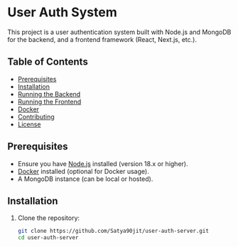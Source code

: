 # User Auth System

This project is a user authentication system built with Node.js and MongoDB for the backend, and a frontend framework (React, Next.js, etc.).

## Table of Contents

- [Prerequisites](#prerequisites)
- [Installation](#installation)
- [Running the Backend](#running-the-backend)
- [Running the Frontend](#running-the-frontend)
- [Docker](#docker)
- [Contributing](#contributing)
- [License](#license)

## Prerequisites

- Ensure you have [Node.js](https://nodejs.org/) installed (version 18.x or higher).
- [Docker](https://www.docker.com/products/docker-desktop) installed (optional for Docker usage).
- A MongoDB instance (can be local or hosted).

## Installation

1. Clone the repository:

   ```bash
   git clone https://github.com/Satya90jit/user-auth-server.git
   cd user-auth-server
   
